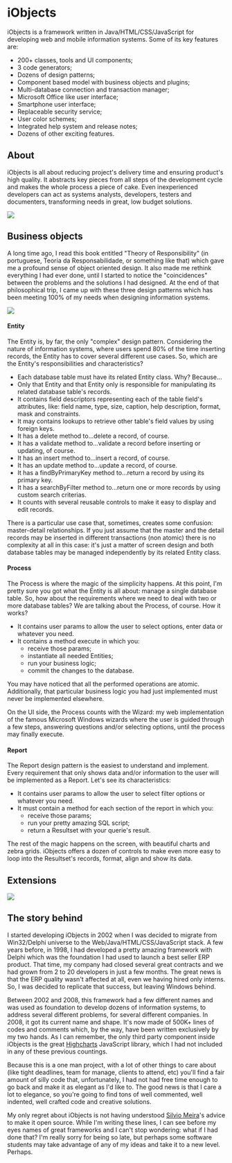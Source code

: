 # iObjects
iObjects is a framework written in Java/HTML/CSS/JavaScript for developing web and mobile information systems. Some of its key features are: 
- 200+ classes, tools and UI components; 
- 3 code generators; 
- Dozens of design patterns; 
- Component based model with business objects and plugins; 
- Multi-database connection and transaction manager; 
- Microsoft Office like user interface; 
- Smartphone user interface; 
- Replaceable security service; 
- User color schemes; 
- Integrated help system and release notes;
- Dozens of other exciting features.

## About
iObjects is all about reducing project's delivery time and ensuring product's high quality. It abstracts key pieces from all steps of the development cycle and makes the whole process a piece of cake. Even inexperienced developers can act as systems analysts, developers, testers and documenters, transforming needs in great, low budget solutions.

![](https://raw.github.com/kleber-maia/iobjects/master/README.img/1.png)

## Business objects
A long time ago, I read this book entitled "Theory of Responsibility" (in portuguese, Teoria da Responsabilidade, or something like that) which gave me a profound sense of object oriented design. It also made me rethink everything I had ever done, until I started to notice the "coincidences" between the problems and the solutions I had designed. At the end of that philosophical trip, I came up with these three design patterns which has been meeting 100% of my needs when designing information systems.

![](https://raw.github.com/kleber-maia/iobjects/master/README.img/2.png)

#### Entity
The Entity is, by far, the only "complex" design pattern. Considering the nature of information systems, where users spend 80% of the time inserting records, the Entity has to cover several different use cases. So, which are the Entity's responsibilities and characteristics?

- Each database table must have its related Entity class. Why? Because...
- Only that Entity and that Entity only is responsible for manipulating its related database table's records.
- It contains field descriptors representing each of the table field's attributes, like: field name, type, size, caption, help description, format, mask and constraints.
- It may contains lookups to retrieve other table's field values by using foreign keys.
- It has a delete method to...delete a record, of course.
- It has a validate method to...validate a record before inserting or updating, of course.
- It has an insert method to...insert a record, of course.
- It has an update method to...update a record, of course.
- It has a findByPrimaryKey method to...return a record by using its primary key.
- It has a searchByFilter method to...return one or more records by using custom search criterias.
- It counts with several reusable controls to make it easy to display and edit records.

There is a particular use case that, sometimes, creates some confusion: master-detail relationships. If you just assume that the master and the detail records may be inserted in different transactions (non atomic) there is no complexity at all in this case: it's just a matter of screen design and both database tables may be managed independently by its related Entity class.

#### Process
The Process is where the magic of the simplicity happens. At this point, I'm pretty sure you got what the Entity is all about: manage a single database table. So, how about the requirements where we need to deal with two or more database tables? We are talking about the Process, of course. How it works?

- It contains user params to allow the user to select options, enter data or whatever you need.
- It contains a method execute in which you:
  - receive those params;
  - instantiate all needed Entities;
  - run your business logic;
  - commit the changes to the database.

You may have noticed that all the performed operations are atomic. Additionally, that particular business logic you had just implemented must never be implemented elsewhere.

On the UI side, the Process counts with the Wizard: my web implementation of the famous Microsoft Windows wizards where the user is guided through a few steps, answering questions and/or selecting options, until the process may finally execute.

#### Report
The Report design pattern is the easiest to understand and implement. Every requirement that only shows data and/or information to the user will be implemented as a Report. Let's see its characteristics:

- It contains user params to allow the user to select filter options or whatever you need.
- It must contain a method for each section of the report in which you:
  - receive those params;
  - run your pretty amazing SQL script;
  - return a Resultset with your querie's result.

The rest of the magic happens on the screen, with beautiful charts and zebra grids. iObjects offers a dozen of controls to make even more easy to loop into the Resultset's records, format, align and show its data.

## Extensions


![](https://raw.github.com/kleber-maia/iobjects/master/README.img/3.png)


## The story behind

I started developing iObjects in 2002 when I was decided to migrate from Win32/Delphi universe to the Web/Java/HTML/CSS/JavaScript stack. A few years before, in 1998, I had developed a pretty amazing framework with Delphi which was the foundation I had used to launch a best seller ERP product. That time, my company had closed several great contracts and we had grown from 2 to 20 developers in just a few months. The great news is that the ERP quality wasn't affected at all, even we having hired only interns. So, I was decided to replicate that success, but leaving Windows behind.

Between 2002 and 2008, this framework had a few different names and was used as foundation to develop dozens of information systems, to address several different problems, for several different companies. In 2008, it got its current name and shape. It's now made of 500K+ lines of codes and comments which, by the way, have been written exclusively by my two hands. As I can remember, the only third party component inside iObjects is the great [Highcharts](http://highcharts.com) JavaScript library, which I had not included in any of these previous countings.

Because this is a one man project, with a lot of other things to care about (like tight deadlines, team for manage, clients to attend, etc) you'll find a fair amount of silly code that, unfortunately, I had not had free time enough to go back and make it as elegant as I'd like to. The good news is that I care a lot to elegance, so you're going to find tons of well commented, well indented, well crafted code and creative solutions.

My only regret about iObjects is not having understood [Silvio Meira](https://twitter.com/srlm)'s advice to make it open source. While I'm writing these lines, I can see before my eyes names of great frameworks and I can't stop wondering: what if I had done that? I'm really sorry for being so late, but perhaps some software students may take advantage of any of my ideas and take it to a new level. Perhaps.
